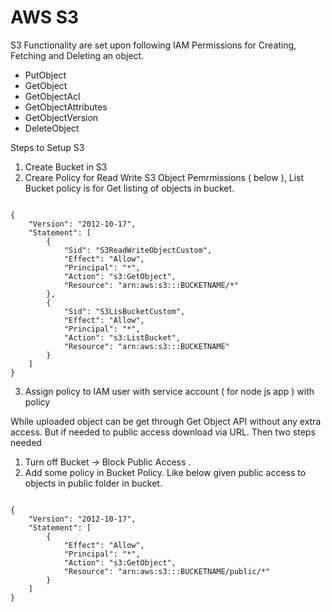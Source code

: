 AWS S3
============================

S3 Functionality are set upon following IAM Permissions for Creating, Fetching and Deleting an object.

- PutObject
- GetObject
- GetObjectAcl
- GetObjectAttributes
- GetObjectVersion
- DeleteObject

Steps to Setup S3
1) Create Bucket in S3
2) Creare Policy for Read Write S3 Object Pemrmissions ( below ), List Bucket policy is for Get listing  of objects in bucket. 

```

{
    "Version": "2012-10-17",
    "Statement": [
        {
            "Sid": "S3ReadWriteObjectCustom",
            "Effect": "Allow",
            "Principal": "*",
            "Action": "s3:GetObject",
            "Resource": "arn:aws:s3:::BUCKETNAME/*"
        },
        {
            "Sid": "S3LisBucketCustom",
            "Effect": "Allow",
            "Principal": "*",
            "Action": "s3:ListBucket",
            "Resource": "arn:aws:s3:::BUCKETNAME"
        }
    ]
}

```

3) Assign policy to IAM user with service account ( for node js app ) with policy   



While uploaded object can be get through Get Object API without any extra access. But if needed to public access download via URL. Then two steps needed

1. Turn off Bucket -> Block Public Access .
2. Add some policy in Bucket Policy. Like below given public access to objects in public folder in bucket.

```

{
    "Version": "2012-10-17",
    "Statement": [
        {
            "Effect": "Allow",
            "Principal": "*",
            "Action": "s3:GetObject",
            "Resource": "arn:aws:s3:::BUCKETNAME/public/*"
        }
    ]
}

```


